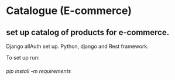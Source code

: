 # Catalogue (E-commerce)
## set up catalog of products for e-commerce. 
Django allAuth set up. Python, django and Rest framework.

To set up run:
###### pip install -m requirements
